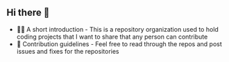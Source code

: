 ## Hi there 👋

- 🙋‍♀️ A short introduction - This is a repository organization used to hold coding projects that I want to share that any person can contribute
- 🌈 Contribution guidelines - Feel free to read through the repos and post issues and fixes for the repositories
